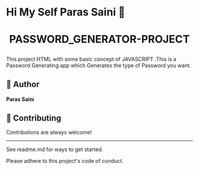 # ****Hi My Self Paras Saini**** 👋


# <p align="center">PASSWORD_GENERATOR-PROJECT</p>
  This project  HTML with some basic concept of JAVASCRIPT .This is a Password Generating  app which Generates the type of Password you want.
 ## 🙇 Author
####  Paras Saini


## 🍰 Contributing    
Contributions are always welcome!
********
See readme.md for ways to get started.

Please adhere to this project's code of conduct.

